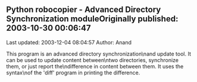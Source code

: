 ## Python robocopier - Advanced Directory Synchronization moduleOriginally published: 2003-10-30 00:06:47 
Last updated: 2003-12-04 08:04:57 
Author: Anand  
 
This program is an advanced directory synchronization\nand update tool. It can be used to update content between\ntwo directories, synchronize them, or just report the\ndifference in content between them. It uses the syntax\nof the 'diff' program in printing the difference.
